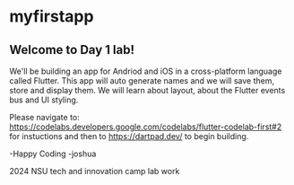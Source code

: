 # myfirstapp

## Welcome to Day 1 lab! 

We'll be building an app for Andriod and iOS in a cross-platform language called Flutter. This app will auto generate names and we will save them, store and display them. We will learn about layout, about the Flutter events bus and UI styling.

Please navigate to: https://codelabs.developers.google.com/codelabs/flutter-codelab-first#2 for instuctions and then to https://dartpad.dev/
to begin building. 

-Happy Coding -joshua

2024 NSU tech and innovation camp lab work
